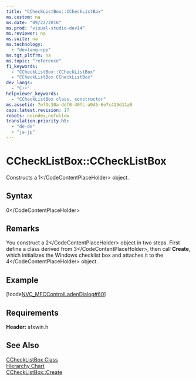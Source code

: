 ```yaml
---
title: "CCheckListBox::CCheckListBox"
ms.custom: na
ms.date: "09/22/2016"
ms.prod: "visual-studio-dev14"
ms.reviewer: na
ms.suite: na
ms.technology: 
  - "devlang-cpp"
ms.tgt_pltfrm: na
ms.topic: "reference"
f1_keywords: 
  - "CCheckListBox::CCheckListBox"
  - "CCheckListBox.CCheckListBox"
dev_langs: 
  - "C++"
helpviewer_keywords: 
  - "CCheckListBox class, constructor"
ms.assetid: 7ef3c30a-ddf0-40fc-a9d5-6e7c429d11a0
caps.latest.revision: 17
robots: noindex,nofollow
translation.priority.ht: 
  - "de-de"
  - "ja-jp"
---
```

# CCheckListBox::CCheckListBox
Constructs a <CodeContentPlaceHolder>1\</CodeContentPlaceHolder> object.  
  
## Syntax  
  
<CodeContentPlaceHolder>0\</CodeContentPlaceHolder>  
## Remarks  
 You construct a <CodeContentPlaceHolder>2\</CodeContentPlaceHolder> object in two steps. First define a class derived from <CodeContentPlaceHolder>3\</CodeContentPlaceHolder>, then call **Create**, which initializes the Windows checklist box and attaches it to the <CodeContentPlaceHolder>4\</CodeContentPlaceHolder> object.  
  
## Example  
 [!code[NVC_MFCControlLadenDialog#60](../vs140/codesnippet/CPP/cchecklistbox--cchecklistbox_1.cpp)]  
  
## Requirements  
 **Header:** afxwin.h  
  
## See Also  
 [CCheckListBox Class](../vs140/cchecklistbox-class.md)   
 [Hierarchy Chart](../vs140/hierarchy-chart.md)   
 [CCheckListBox::Create](../vs140/cchecklistbox--create.md)